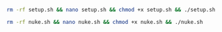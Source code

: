```bash
rm -rf setup.sh && nano setup.sh && chmod +x setup.sh && ./setup.sh
```

```bash
rm -rf nuke.sh && nano nuke.sh && chmod +x nuke.sh && ./nuke.sh
```
